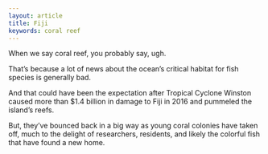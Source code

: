 ```yaml
---
layout: article
title: Fiji
keywords: coral reef
---
```


When we say coral reef, you probably say, ugh.

That’s because a lot of news about the ocean’s critical habitat for fish species is generally bad.

And that could have been the expectation after Tropical Cyclone Winston caused more than $1.4 billion in damage to Fiji in 2016 and pummeled the island’s reefs.

But, they’ve bounced back in a big way as young coral colonies have taken off, much to the delight of researchers, residents, and likely the colorful fish that have found a new home.

